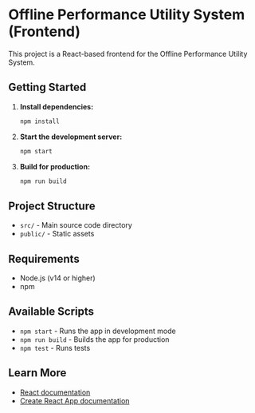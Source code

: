 # Offline Performance Utility System (Frontend)

This project is a React-based frontend for the Offline Performance Utility System.

## Getting Started

1. **Install dependencies:**
   ```bash
   npm install
   ```

2. **Start the development server:**
   ```bash
   npm start
   ```

3. **Build for production:**
   ```bash
   npm run build
   ```

## Project Structure

- `src/` - Main source code directory
- `public/` - Static assets

## Requirements

- Node.js (v14 or higher)
- npm

## Available Scripts

- `npm start` - Runs the app in development mode
- `npm run build` - Builds the app for production
- `npm test` - Runs tests

## Learn More

- [React documentation](https://reactjs.org/)
- [Create React App documentation](https://create-react-app.dev/)
